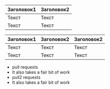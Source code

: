 | Заголовок1  | Заголовок2  |
| ----------- | ----------- |
| Текст       | Текст       |
| Текст       | Текст       |

| Заголовок1  | Заголовок2  | Заголовок2|
| ----------- | ------------|---------- |
| Текст       | Текст       | Текст     |
| Текст       | Текст       | Текст     |

- pull requests
- It also takes a fair bit of work
- pull2 requests
- It also takes a fair bit of work


